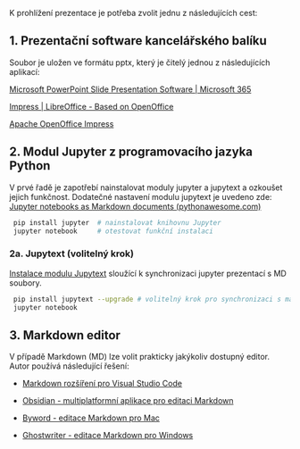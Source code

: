 K prohlížení prezentace je potřeba zvolit jednu z následujících cest:

## 1. Prezentační software kancelářského balíku

Soubor je uložen ve formátu pptx, který je čitelý jednou z následujících aplikací:

[Microsoft PowerPoint Slide Presentation Software | Microsoft 365](https://www.microsoft.com/en-us/microsoft-365/powerpoint)

[Impress | LibreOffice - Based on OpenOffice](https://www.libreoffice.org/discover/impress/)

[Apache OpenOffice Impress](https://www.openoffice.org/product/impress.html)


<!-- #region -->
## 2. Modul Jupyter z programovacího jazyka Python

V prvé řadě je zapotřebí nainstalovat moduly jupyter a jupytext a ozkoušet jejich funkčnost.
Dodatečné nastavení modulu jupytext je uvedeno zde: [Jupyter notebooks as Markdown documents (pythonawesome.com)](https://pythonawesome.com/jupyter-notebooks-as-markdown-documents/)

```bash
 pip install jupyter  # nainstalovat knihovnu Jupyter
 jupyter notebook     # otestovat funkční instalaci
 ```

### 2a. Jupytext (volitelný krok)
[Instalace modulu Jupytext](https://jupytext.readthedocs.io/en/latest/install.html) sloužící k synchronizaci jupyter prezentací s MD soubory.

```bash
 pip install jupytext --upgrade # volitelný krok pro synchronizaci s markdown
 jupyter notebook
 ```

<!-- #endregion -->

## 3. Markdown editor

V případě Markdown (MD) lze volit prakticky jakýkoliv dostupný editor. Autor používá následující řešení:

- [Markdown rozšíření pro Visual Studio Code](https://code.visualstudio.com/Docs/languages/markdown)

- [Obsidian - multiplatformní aplikace pro editaci Markdown](https://obsidian.md/)

- [Byword - editace Markdown pro Mac](https://apps.apple.com/us/app/byword/id420212497?mt=12)

- [Ghostwriter - editace Markdown pro Windows](https://wereturtle.github.io/ghostwriter/)

